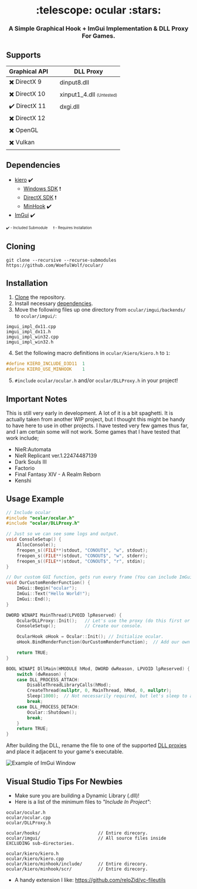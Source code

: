 <h1 align="center">:telescope: ocular :stars:</h1>
<h3 align="center">A Simple Graphical Hook + ImGui Implementation &amp; DLL Proxy For Games.</h2>

## Supports

| Graphical API                       | | DLL Proxy     |
| ----------------------------------- |-| ------------- |
| :heavy_multiplication_x: DirectX 9  | | dinput8.dll   |
| :heavy_multiplication_x: DirectX 10 | | xinput1_4.dll <sub><sup>(Untested)</sup></sub> |
| :heavy_check_mark: DirectX 11       | | dxgi.dll  |
| :heavy_multiplication_x: DirectX 12 | |   |
| :heavy_multiplication_x: OpenGL     | |   |
| :heavy_multiplication_x: Vulkan     | |   |

## Dependencies
* [kiero](https://github.com/Rebzzel/kiero/) :heavy_check_mark:
  * [Windows SDK](https://www.microsoft.com/en-us/download/details.aspx?id=8279) :heavy_exclamation_mark:
  * [DirectX SDK](https://www.microsoft.com/en-us/download/details.aspx?id=6812) :heavy_exclamation_mark:
  * [MinHook](https://github.com/TsudaKageyu/minhook) :heavy_check_mark:
* [ImGui](https://github.com/ocornut/imgui/) :heavy_check_mark:

<sub><sup>:heavy_check_mark: - Included Submodule &emsp; :heavy_exclamation_mark: - Requires Installation</sup></sub>

## Cloning
```
git clone --recursive --recurse-submodules https://github.com/WoefulWolf/ocular/
```

## Installation
1. [Clone](https://github.com/WoefulWolf/ocular/#cloning) the repository.
2. Install necessary [dependencies](https://github.com/WoefulWolf/ocular/#dependencies).
3. Move the following files up one directory from `ocular/imgui/backends/` to `ocular/imgui/`:
```
imgui_impl_dx11.cpp
imgui_impl_dx11.h
imgui_impl_win32.cpp
imgui_impl_win32.h
```
4. Set the following macro definitions in `ocular/kiero/kiero.h` to `1`:
```c++
#define KIERO_INCLUDE_D3D11  1
#define KIERO_USE_MINHOOK    1
```
5. `#include` `ocular/ocular.h` and/or `ocular/DLLProxy.h` in your project!

## Important Notes
This is still very early in development. A lot of it is a bit spaghetti.
It is actually taken from another WIP project, but I thought this might be handy to have here to use in other projects.
I have tested very few games thus far, and I am certain some will not work.
Some games that I have tested that work include;
 * NieR:Automata
 * NieR Replicant ver.1.22474487139
 * Dark Souls III
 * Factorio
 * Final Fantasy XIV - A Realm Reborn
 * Kenshi

## Usage Example
```c++
// Include ocular
#include "ocular/ocular.h"
#include "ocular/DLLProxy.h"

// Just so we can see some logs and output.
void ConsoleSetup() {
    AllocConsole();
    freopen_s((FILE**)stdout, "CONOUT$", "w", stdout);
    freopen_s((FILE**)stdout, "CONOUT$", "w", stderr);
    freopen_s((FILE**)stdout, "CONOUT$", "r", stdin);
}

// Our custom GUI function, gets run every frame (You can include ImGui functions).
void OurCustomRenderFunction() {
    ImGui::Begin("ocular");
    ImGui::Text("Hello World!");
    ImGui::End();
}

DWORD WINAPI MainThread(LPVOID lpReserved) {
    OcularDLLProxy::Init();   // Let's use the proxy (do this first or very early).
    ConsoleSetup();           // Create our console.

    OcularHook oHook = Ocular::Init(); // Initialize ocular.
    oHook.BindRenderFunction(OurCustomRenderFunction);  // Add our own render function.

    return TRUE;
}

BOOL WINAPI DllMain(HMODULE hMod, DWORD dwReason, LPVOID lpReserved) {
    switch (dwReason) {
    case DLL_PROCESS_ATTACH:
        DisableThreadLibraryCalls(hMod);
        CreateThread(nullptr, 0, MainThread, hMod, 0, nullptr);
        Sleep(1000);  // Not necessarily required, but let's sleep to allow everything to be setup.
        break;
    case DLL_PROCESS_DETACH:
        Ocular::Shutdown();
        break;
    }
    return TRUE;
}

```
After building the DLL, rename the file to one of the supported [DLL proxies](https://github.com/WoefulWolf/ocular/#supports) and place it adjacent to your game's executable.

![Example of ImGui Window](https://i.imgur.com/NpRoK55.png)

## Visual Studio Tips For Newbies
 * Make sure you are building a Dynamic Library (.dll)!
 * Here is a list of the minimum files to *"Include In Project"*:
```
ocular/ocular.h
ocular/ocular.cpp
ocular/DLLProxy.h

ocular/hooks/                      // Entire direcory.
ocular/imgui/                      // All source files inside EXCLUDING sub-directories.

ocular/kiero/kiero.h
ocular/kiero/kiero.cpp
ocular/kiero/minhook/include/      // Entire direcory.
ocular/kiero/minhook/scr/          // Entire direcory.
```
 * A handy extension I like: https://github.com/reloZid/vc-fileutils
